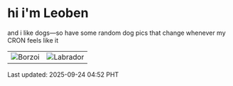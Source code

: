 # hi i'm Leoben

and i like dogs—so have some random dog pics that change whenever my CRON feels like it

|  |  |
|--------|----------|
| ![Borzoi](https://random-dog-vercel.vercel.app/api/random-borzoi?v=1758660739) | ![Labrador](https://random-dog-vercel.vercel.app/api/random-labrador?v=1758660739) |

Last updated: 2025-09-24 04:52 PHT
